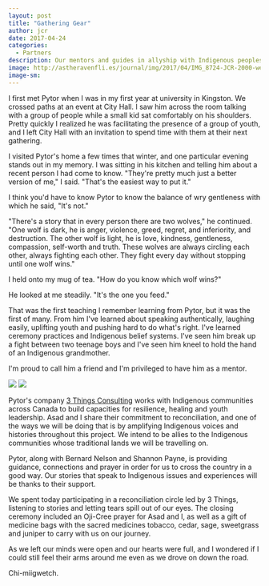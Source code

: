 ```yaml
---
layout: post
title: "Gathering Gear"
author: jcr
date: 2017-04-24
categories:
  - Partners
description: Our mentors and guides in allyship with Indigenous peoples across Turtle Island.
image: http://astheravenfli.es/journal/img/2017/04/IMG_8724-JCR-2000-web.jpg
image-sm:
---
```


I first met Pytor when I was in my first year at university in Kingston. We crossed paths at an event at City Hall. I saw him across the room talking with a group of people while a small kid sat comfortably on his shoulders. Pretty quickly I realized he was facilitating the presence of a group of youth, and I left City Hall with an invitation to spend time with them at their next gathering.

I visited Pytor's home a few times that winter, and one particular evening stands out in my memory. I was sitting in his kitchen and telling him about a recent person I had come to know. "They're pretty much just a better version of me," I said. "That's the easiest way to put it."

I think you'd have to know Pytor to know the balance of wry gentleness with which he said, "It's not."

"There's a story that in every person there are two wolves," he continued. "One wolf is dark, he is anger, violence, greed, regret, and inferiority, and destruction.  The other wolf is light, he is love, kindness, gentleness, compassion, self-worth and truth. These wolves are always circling each other, always fighting each other. They fight every day without stopping until one wolf wins."

I held onto my mug of tea. "How do you know which wolf wins?"

He looked at me steadily. "It's the one you feed." 

That was the first teaching I remember learning from Pytor, but it was the first of many. From him I've learned about speaking authentically, laughing easily, uplifting youth and pushing hard to do what's right. I've learned ceremony practices and Indigenous belief systems. I've seen him break up a fight between two teenage boys and I've seen him kneel to hold the hand of an Indigenous grandmother. 

I'm proud to call him a friend and I'm privileged to have him as a mentor.

<img src="http://astheravenfli.es/journal/img/2017/04/IMG_8987-JCR-2000-web.jpg">

<img src="http://astheravenfli.es/journal/img/2017/04/IMG_8997-JCR-2000-web.jpg">

Pytor's company <a href="https://3things.ca" target="blank">3 Things Consulting</a> works with Indigenous communities across Canada to build capacities for resilience, healing and youth leadership. Asad and I share their commitment to reconciliation, and one of the ways we will be doing that is by amplifying Indigenous voices and histories  throughout this project. We intend to be allies to the Indigenous communities whose traditional lands we will be travelling on.

Pytor, along with Bernard Nelson and Shannon Payne, is providing guidance, connections and prayer in order for us to cross the country in a good way. Our stories that speak to Indigenous issues and experiences will be thanks to their support.

We spent today participating in a reconciliation circle led by 3 Things, listening to stories and letting tears spill out of our eyes. The closing ceremony included an Oji-Cree prayer for Asad and I, as well as a gift of medicine bags with the sacred medicines tobacco, cedar, sage, sweetgrass and juniper to carry with us on our journey.

As we left our minds were open and our hearts were full, and I wondered if I could still feel their arms around me even as we drove on down the road.

Chi-miigwetch.